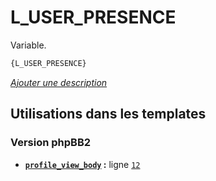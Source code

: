 # L_USER_PRESENCE


Variable.

```html
{L_USER_PRESENCE}
```

[*Ajouter une description*](https://fa-tvars.appspot.com/var/L_USER_PRESENCE)

## Utilisations dans les templates

### Version phpBB2
* __[`profile_view_body`](../tpl/var/subsilver/profile_view_body.md#readme) :__ ligne [`12`](../tpl/src/subsilver/profile_view_body.tpl#L12)